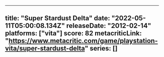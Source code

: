 
---
title: "Super Stardust Delta"
date: "2022-05-11T05:00:08.134Z"
releaseDate: "2012-02-14"
platforms: ["vita"]
score: 82
metacriticLink: "https://www.metacritic.com/game/playstation-vita/super-stardust-delta"
series: []
---
